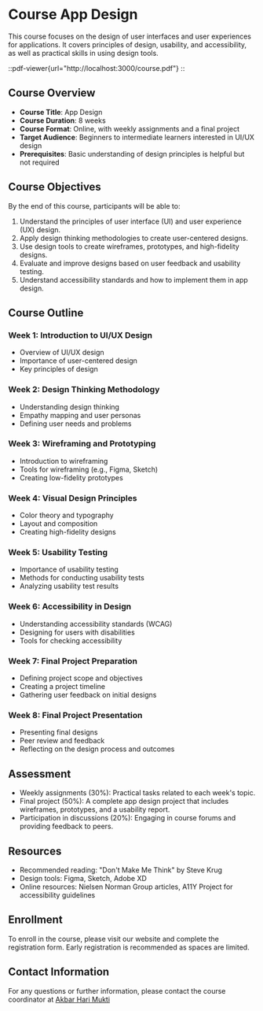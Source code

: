 # Course App Design

This course focuses on the design of user interfaces and user experiences for applications. It covers principles of design, usability, and accessibility, as well as practical skills in using design tools.

::pdf-viewer{url="http://localhost:3000/course.pdf"}
::

## Course Overview
- **Course Title**: App Design
- **Course Duration**: 8 weeks
- **Course Format**: Online, with weekly assignments and a final project
- **Target Audience**: Beginners to intermediate learners interested in UI/UX design
- **Prerequisites**: Basic understanding of design principles is helpful but not required
## Course Objectives
By the end of this course, participants will be able to:
1. Understand the principles of user interface (UI) and user experience (UX) design.
2. Apply design thinking methodologies to create user-centered designs.
3. Use design tools to create wireframes, prototypes, and high-fidelity designs.
4. Evaluate and improve designs based on user feedback and usability testing.
5. Understand accessibility standards and how to implement them in app design.
## Course Outline
### Week 1: Introduction to UI/UX Design
- Overview of UI/UX design
- Importance of user-centered design
- Key principles of design
### Week 2: Design Thinking Methodology
- Understanding design thinking
- Empathy mapping and user personas
- Defining user needs and problems
### Week 3: Wireframing and Prototyping
- Introduction to wireframing
- Tools for wireframing (e.g., Figma, Sketch)
- Creating low-fidelity prototypes
### Week 4: Visual Design Principles
- Color theory and typography
- Layout and composition
- Creating high-fidelity designs
### Week 5: Usability Testing
- Importance of usability testing
- Methods for conducting usability tests
- Analyzing usability test results
### Week 6: Accessibility in Design
- Understanding accessibility standards (WCAG)
- Designing for users with disabilities
- Tools for checking accessibility
### Week 7: Final Project Preparation
- Defining project scope and objectives
- Creating a project timeline
- Gathering user feedback on initial designs
### Week 8: Final Project Presentation
- Presenting final designs
- Peer review and feedback
- Reflecting on the design process and outcomes
## Assessment
- Weekly assignments (30%): Practical tasks related to each week's topic.
- Final project (50%): A complete app design project that includes wireframes, prototypes, and a usability report.
- Participation in discussions (20%): Engaging in course forums and providing feedback to peers.
## Resources
- Recommended reading: "Don't Make Me Think" by Steve Krug
- Design tools: Figma, Sketch, Adobe XD
- Online resources: Nielsen Norman Group articles, A11Y Project for accessibility guidelines
## Enrollment
To enroll in the course, please visit our website and complete the registration form. Early registration is recommended as spaces are limited.
## Contact Information
For any questions or further information, please contact the course coordinator at [Akbar Hari Mukti](mailto:akbarhari@gmail.com)